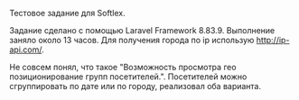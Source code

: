 Тестовое задание для Softlex.

Задание сделано с помощью Laravel Framework 8.83.9.
Выполнение заняло около 13 часов.
Для получения города по ip использую http://ip-api.com/.

Не совсем понял, что такое "Возможность просмотра гео позиционирование групп посетителей.".
Посетителей можно сгруппировать по дате или по городу, реализовал оба варианта.
